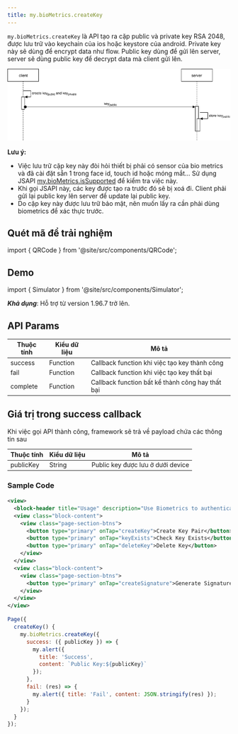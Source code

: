 ```yaml
---
title: my.bioMetrics.createKey
---
```


`my.bioMetrics.createKey` là API tạo ra cặp public và private key RSA 2048, được lưu trữ vào keychain của ios hoặc keystore của android. Private key này sẽ dùng để encrypt data như flow. Public key dùng để gửi lên server, server sẽ dùng public key để decrypt data mà client gửi lên.

![Luồng sync key](../../../../../static/img/biometrics/biometrics-generate-key.png)

**Lưu ý:**

- Việc lưu trữ cặp key này đòi hỏi thiết bị phải có sensor của bio metrics và đã cài đặt sẵn 1 trong face id, touch id hoặc móng mắt... Sử dụng JSAPI [my.bioMetrics.isSupported](./is-supported) để kiểm tra việc này.
- Khi gọi JSAPI này, các key được tạo ra trước đó sẽ bị xoá đi. Client phải gửi lại public key lên server để update lại public key.
- Do cặp key này được lưu trữ bảo mật, nên muốn lấy ra cần phải dùng biometrics để xác thực trước.

## Quét mã để trải nghiệm

import { QRCode } from '@site/src/components/QRCode';

<QRCode page="pages/api/bio-metrics/server/index" />

## Demo

import { Simulator } from '@site/src/components/Simulator';

<Simulator page="pages/api/bio-metrics/server/index" />

**_Khả dụng_**: Hỗ trợ từ version 1.96.7 trở lên.

## API Params

| Thuộc tính | Kiểu dữ liệu | Mô tả                                            |
| ---------- | ------------ | ------------------------------------------------ |
| success    | Function     | Callback function khi việc tạo key thành công    |
| fail       | Function     | Callback function khi việc tạo key thất bại      |
| complete   | Function     | Callback function bất kể thành công hay thất bại |

## Giá trị trong success callback

Khi việc gọi API thành công, framework sẽ trả về payload chứa các thông tin sau

| Thuộc tính | Kiểu dữ liệu | Mô tả                             |
| ---------- | ------------ | --------------------------------- |
| publicKey  | String       | Public key được lưu ở dưới device |

### Sample Code

```xml title=index.xml
<view>
  <block-header title="Usage" description="Use Biometrics to authenticate with server" />
  <view class="block-content">
    <view class="page-section-btns">
      <button type="primary" onTap="createKey">Create Key Pair</button>
      <button type="primary" onTap="keyExists">Check Key Exists</button>
      <button type="primary" onTap="deleteKey">Delete Key</button>
    </view>
  </view>
  <view class="block-content">
    <view class="page-section-btns">
      <button type="primary" onTap="createSignature">Generate Signature</button>
    </view>
  </view>
</view>
```

```js title=index.js
Page({
  createKey() {
    my.bioMetrics.createKey({
      success: ({ publicKey }) => {
        my.alert({
          title: 'Success',
          content: `Public Key:${publicKey}`
        });
      },
      fail: (res) => {
        my.alert({ title: 'Fail', content: JSON.stringify(res) });
      }
    });
  }
});
```

